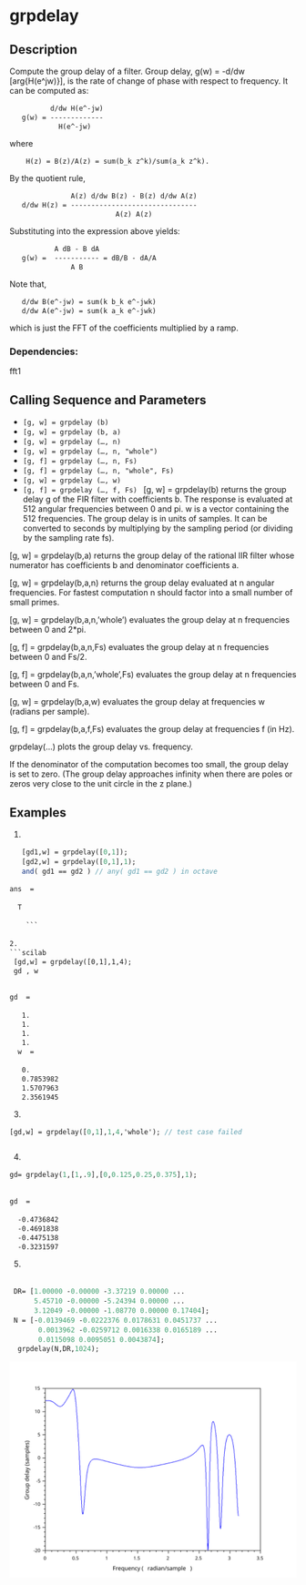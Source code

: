 #  grpdelay
## Description
Compute the group delay of a filter.
Group delay, g(w) = -d/dw [arg{H(e^jw)}], is the rate of change of phase with respect to frequency. It can be computed as:

              d/dw H(e^-jw)
       g(w) = -------------
                H(e^-jw)
where

        H(z) = B(z)/A(z) = sum(b_k z^k)/sum(a_k z^k).
By the quotient rule,

                   A(z) d/dw B(z) - B(z) d/dw A(z)
       d/dw H(z) = -------------------------------
                              A(z) A(z)
Substituting into the expression above yields:

               A dB - B dA
       g(w) =  ----------- = dB/B - dA/A
                   A B
Note that,

       d/dw B(e^-jw) = sum(k b_k e^-jwk)
       d/dw A(e^-jw) = sum(k a_k e^-jwk)
which is just the FFT of the coefficients multiplied by a ramp.
### Dependencies: 
fft1 
## Calling Sequence  and Parameters
- `[g, w] = grpdelay (b) `
- `[g, w] = grpdelay (b, a) `
- `[g, w] = grpdelay (…, n) `
- `[g, w] = grpdelay (…, n, "whole") `
- `[g, f] = grpdelay (…, n, Fs) `
- `[g, f] = grpdelay (…, n, "whole", Fs) `
- `[g, w] = grpdelay (…, w) `
- `[g, f] = grpdelay (…, f, Fs) `
[g, w] = grpdelay(b) returns the group delay g of the FIR filter with coefficients b. The response is evaluated at 512 angular frequencies between 0 and pi. w is a vector containing the 512 frequencies. The group delay is in units of samples. It can be converted to seconds by multiplying by the sampling period (or dividing by the sampling rate fs).

[g, w] = grpdelay(b,a) returns the group delay of the rational IIR filter whose numerator has coefficients b and denominator coefficients a.

[g, w] = grpdelay(b,a,n) returns the group delay evaluated at n angular frequencies. For fastest computation n should factor into a small number of small primes.

[g, w] = grpdelay(b,a,n,’whole’) evaluates the group delay at n frequencies between 0 and 2*pi.

[g, f] = grpdelay(b,a,n,Fs) evaluates the group delay at n frequencies between 0 and Fs/2.

[g, f] = grpdelay(b,a,n,’whole’,Fs) evaluates the group delay at n frequencies between 0 and Fs.

[g, w] = grpdelay(b,a,w) evaluates the group delay at frequencies w (radians per sample).

[g, f] = grpdelay(b,a,f,Fs) evaluates the group delay at frequencies f (in Hz).

grpdelay(...) plots the group delay vs. frequency.

If the denominator of the computation becomes too small, the group delay is set to zero. (The group delay approaches infinity when there are poles or zeros very close to the unit circle in the z plane.)

## Examples
1. 
```scilab
   [gd1,w] = grpdelay([0,1]);
   [gd2,w] = grpdelay([0,1],1);
   and( gd1 == gd2 ) // any( gd1 == gd2 ) in octave
```
```output
ans  =

  T

    ```

2.
```scilab
 [gd,w] = grpdelay([0,1],1,4);
 gd , w
```
```output

gd  = 

   1.
   1.
   1.
   1.
  w  = 

   0.
   0.7853982
   1.5707963
   2.3561945  
```
3.
```scilab
[gd,w] = grpdelay([0,1],1,4,'whole'); // test case failed

```
```output

```
4.
```scilab
gd= grpdelay(1,[1,.9],[0,0.125,0.25,0.375],1);

```
```output

gd  = 

  -0.4736842
  -0.4691838
  -0.4475138
  -0.3231597
```
5.
```scilab

 DR= [1.00000 -0.00000 -3.37219 0.00000 ...
      5.45710 -0.00000 -5.24394 0.00000 ...
      3.12049 -0.00000 -1.08770 0.00000 0.17404];
 N = [-0.0139469 -0.0222376 0.0178631 0.0451737 ...
       0.0013962 -0.0259712 0.0016338 0.0165189 ...
       0.0115098 0.0095051 0.0043874];
  grpdelay(N,DR,1024);     
```
<img src= " testcase.svg" alt="testcase"/>


